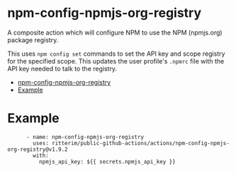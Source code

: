 # npm-config-npmjs-org-registry

A composite action which will configure NPM to use the NPM (npmjs.org) package registry.

This uses `npm config set` commands to set the API key and scope registry for the specified scope.  This updates the user profile's `.npmrc` file with the API key needed to talk to the registry.

- [npm-config-npmjs-org-registry](#npm-config-npmjs-org-registry)
- [Example](#example)

# Example

```
      - name: npm-config-npmjs-org-registry
        uses: ritterim/public-github-actions/actions/npm-config-npmjs-org-registry@v1.9.2
        with:
          npmjs_api_key: ${{ secrets.npmjs_api_key }}
```
